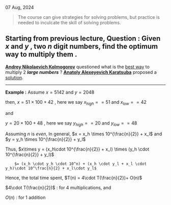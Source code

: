 07 Aug, 2024

> The course can give strategies for solving problems, but practice is needed to inculcate the skill of solving problems.

Starting from previous lecture, 
**Question :** Given $x$ and $y$ , two $n$ digit numbers, find the optimum way to multiply them .
--

**[Andrey Nikolaevich Kolmogorov](https://en.wikipedia.org/wiki/Andrey_Kolmogorov)** questioned what is the [best way](https://www.realclearscience.com/articles/2019/04/10/weve_found_a_quicker_way_to_multiply_really_big_numbers_110939.html) to multiply 2 ***large numbers*** ? 
**[Anatoly Alexeyevich Karatsuba](https://en.wikipedia.org/wiki/Anatoly_Karatsuba)** proposed a [solution](https://mathworld.wolfram.com/KaratsubaMultiplication.html).

---
**Example :** Assume $x = 5142$ and $y = 2048$

then, 
$x = 51 \times 100 + 42$ , here we say $x_{high} == 51$ and $x_{low} == 42$ 
	
and 

$y = 20 \times 100 + 48$ , here we say $y_{high} == 20$ and $y_{low} == 48$

Assuming $n$ is $even$, In general,
	 $x = x_h \times 10^{\frac{n}{2}} + x_l$
	and
	$y = y_h \times 10^{\frac{n}{2}} + y_l$

Thus, 
	$x\times y = (x_h\cdot 10^{\frac{n}{2}} + x_l) \times (y_h \cdot 10^{\frac{n}{2}} + y_l)$
	
		$= (x_h \cdot y_h \cdot 10^n) + (x_h \cdot y_l + x_l \cdot y_h)\cdot 10^\frac{n}{2} + x_l\cdot y_l$

Hence, the total time spent, $T(n) = 4\cdot T(\frac{n}{2})+ O(n)$

$4\cdot T(\frac{n}{2})$ : for 4 multiplications, and 

$O(n)$ : for 1 addition





